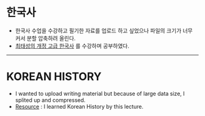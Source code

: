 # 한국사
 * 한국사 수업을 수강하고 필기한 자료를 업로드 하고 싶었으나 파일의 크기가 너무 커서 분할 압축하려 올린다.
 * [최태성의 개정 고급 한국사](http://www.ebsi.co.kr/ebs/lms/lmsx/retrieveSbjtDtl.ebs?sbjtId=S20130001114) 를 수강하며 공부하였다.

--------------------------------------------------
# KOREAN HISTORY 
 * I wanted to upload writing material but because of large data size, I splited up and compressed.
 * [Resource](http://www.ebsi.co.kr/ebs/lms/lmsx/retrieveSbjtDtl.ebs?sbjtId=S20130001114) : I learned Korean History by this lecture.
